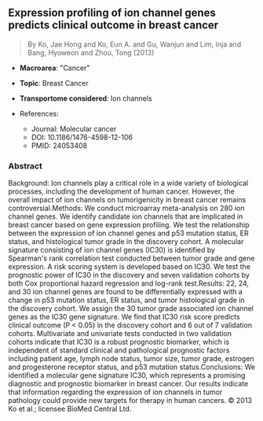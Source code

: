 ## Expression profiling of ion channel genes predicts clinical outcome in breast cancer

> By Ko, Jae Hong and Ko, Eun A. and Gu, Wanjun and Lim, Inja and Bang, Hyoweon and Zhou, Tong (2013)

- **Macroarea**: "Cancer"
- **Topic**: Breast Cancer
- **Transportome considered**: Ion channels

- References:
  - Journal: Molecular cancer
  - DOI: 10.1186/1476-4598-12-106
  - PMID: 24053408

### Abstract

Background: Ion channels play a critical role in a wide variety of biological processes, including the development of human cancer. However, the overall impact of ion channels on tumorigenicity in breast cancer remains controversial.Methods: We conduct microarray meta-analysis on 280 ion channel genes. We identify candidate ion channels that are implicated in breast cancer based on gene expression profiling. We test the relationship between the expression of ion channel genes and p53 mutation status, ER status, and histological tumor grade in the discovery cohort. A molecular signature consisting of ion channel genes (IC30) is identified by Spearman's rank correlation test conducted between tumor grade and gene expression. A risk scoring system is developed based on IC30. We test the prognostic power of IC30 in the discovery and seven validation cohorts by both Cox proportional hazard regression and log-rank test.Results: 22, 24, and 30 ion channel genes are found to be differentially expressed with a change in p53 mutation status, ER status, and tumor histological grade in the discovery cohort. We assign the 30 tumor grade associated ion channel genes as the IC30 gene signature. We find that IC30 risk score predicts clinical outcome (P < 0.05) in the discovery cohort and 6 out of 7 validation cohorts. Multivariate and univariate tests conducted in two validation cohorts indicate that IC30 is a robust prognostic biomarker, which is independent of standard clinical and pathological prognostic factors including patient age, lymph node status, tumor size, tumor grade, estrogen and progesterone receptor status, and p53 mutation status.Conclusions: We identified a molecular gene signature IC30, which represents a promising diagnostic and prognostic biomarker in breast cancer. Our results indicate that information regarding the expression of ion channels in tumor pathology could provide new targets for therapy in human cancers. © 2013 Ko et al.; licensee BioMed Central Ltd.
